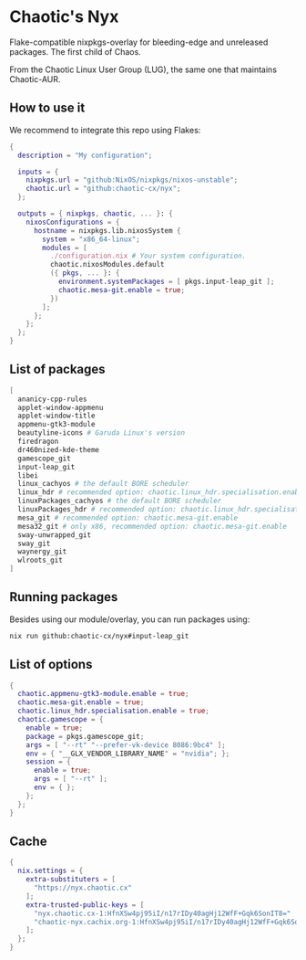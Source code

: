 # Chaotic's Nyx

Flake-compatible nixpkgs-overlay for bleeding-edge and unreleased packages. The first child of Chaos.

From the Chaotic Linux User Group (LUG), the same one that maintains Chaotic-AUR.

## How to use it

We recommend to integrate this repo using Flakes:

```nix
{
  description = "My configuration";

  inputs = {
    nixpkgs.url = "github:NixOS/nixpkgs/nixos-unstable";
    chaotic.url = "github:chaotic-cx/nyx";
  };

  outputs = { nixpkgs, chaotic, ... }: {
    nixosConfigurations = {
      hostname = nixpkgs.lib.nixosSystem {
        system = "x86_64-linux";
        modules = [
          ./configuration.nix # Your system configuration.
          chaotic.nixosModules.default
          ({ pkgs, ... }: {
            environment.systemPackages = [ pkgs.input-leap_git ];
            chaotic.mesa-git.enable = true;
          })
        ];
      };
    };
  };
}
```

## List of packages

```nix
[
  ananicy-cpp-rules
  applet-window-appmenu
  applet-window-title
  appmenu-gtk3-module
  beautyline-icons # Garuda Linux's version
  firedragon
  dr460nized-kde-theme
  gamescope_git
  input-leap_git
  libei
  linux_cachyos # the default BORE scheduler
  linux_hdr # recommended option: chaotic.linux_hdr.specialisation.enable
  linuxPackages_cachyos # the default BORE scheduler
  linuxPackages_hdr # recommended option: chaotic.linux_hdr.specialisation.enable
  mesa_git # recommended option: chaotic.mesa-git.enable
  mesa32_git # only x86, recommended option: chaotic.mesa-git.enable
  sway-unwrapped_git
  sway_git
  waynergy_git
  wlroots_git
]
```

## Running packages

Besides using our module/overlay, you can run packages using:

```sh
nix run github:chaotic-cx/nyx#input-leap_git
```

## List of options

```nix
{
  chaotic.appmenu-gtk3-module.enable = true;
  chaotic.mesa-git.enable = true;
  chaotic.linux_hdr.specialisation.enable = true;
  chaotic.gamescope = {
    enable = true;
    package = pkgs.gamescope_git;
    args = [ "--rt" "--prefer-vk-device 8086:9bc4" ];
    env = { "__GLX_VENDOR_LIBRARY_NAME" = "nvidia"; };
    session = {
      enable = true;
      args = [ "--rt" ];
      env = { };
    };
  };
}
```

## Cache

```nix
{
  nix.settings = {
    extra-substituters = [
      "https://nyx.chaotic.cx"
    ];
    extra-trusted-public-keys = [
      "nyx.chaotic.cx-1:HfnXSw4pj95iI/n17rIDy40agHj12WfF+Gqk6SonIT8="
      "chaotic-nyx.cachix.org-1:HfnXSw4pj95iI/n17rIDy40agHj12WfF+Gqk6SonIT8="
    ];
  };
}
```
